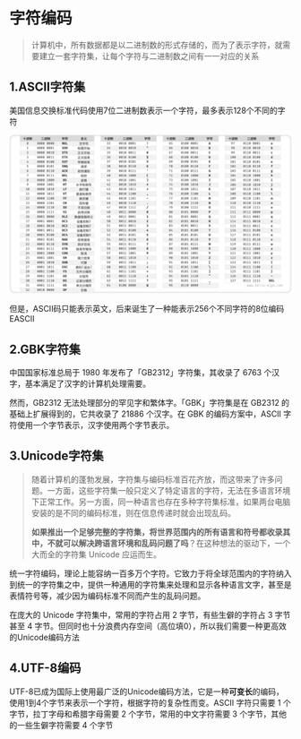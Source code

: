 # 字符编码

> 计算机中，所有数据都是以二进制数的形式存储的，而为了表示字符，就需要建立一套字符集，让每个字符与二进制数之间有一一对应的关系



## 1.ASCII字符集

美国信息交换标准代码使用7位二进制数表示一个字符，最多表示128个不同的字符

![](./assets/4.字符编码/ascii_table.png)

但是，ASCII码只能表示英文，后来诞生了一种能表示256个不同字符的8位编码EASCII



## 2.GBK字符集

中国国家标准总局于 1980 年发布了「GB2312」字符集，其收录了 6763 个汉字，基本满足了汉字的计算机处理需要。

然而，GB2312 无法处理部分的罕见字和繁体字。「GBK」字符集是在 GB2312 的基础上扩展得到的，它共收录了 21886 个汉字。在 GBK 的编码方案中，ASCII 字符使用一个字节表示，汉字使用两个字节表示。



## 3.Unicode字符集

> 随着计算机的蓬勃发展，字符集与编码标准百花齐放，而这带来了许多问题。一方面，这些字符集一般只定义了特定语言的字符，无法在多语言环境下正常工作。另一方面，同一种语言也存在多种字符集标准，如果两台电脑安装的是不同的编码标准，则在信息传递时就会出现乱码。
>
> **如果推出一个足够完整的字符集，将世界范围内的所有语言和符号都收录其中，不就可以解决跨语言环境和乱码问题了吗**？在这种想法的驱动下，一个大而全的字符集 Unicode 应运而生。

统一字符编码，理论上能容纳一百多万个字符。它致力于将全球范围内的字符纳入到统一的字符集之中，提供一种通用的字符集来处理和显示各种语言文字，甚至是表情符号等，减少因为编码标准不同而产生的乱码问题。

在庞大的 Unicode 字符集中，常用的字符占用 2 字节，有些生僻的字符占 3 字节甚至 4 字节。但同时也十分浪费内存空间（高位填0），所以我们需要一种更高效的Unicode编码方法



## 4.UTF-8编码

UTF-8已成为国际上使用最广泛的Unicode编码方法，它是一种**可变长**的编码，使用1到4个字节来表示一个字符，根据字符的复杂性而变。ASCII 字符只需要 1 个字节，拉丁字母和希腊字母需要 2 个字节，常用的中文字符需要 3 个字节，其他的一些生僻字符需要 4 个字节
